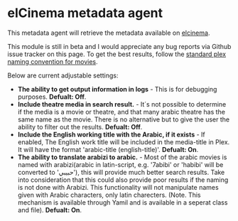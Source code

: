elCinema metadata agent
=====
This metadata agent will retrieve the metadata available on [elcinema](http://www.elcinema.com/).

This module is still in beta and I would appreciate any bug reports via Github issue tracker on this page.
To get the best results, follow the [standard plex naming convention for movies](http://wiki.plexapp.com/index.php/Media_Naming_and_Organization_Guide#Movie_Content).

Below are current adjustable settings:

* **The ability to get output information in logs** - This is for debugging purposes. **Defualt: Off**.
* **Include theatre media in search result.** - It´s not possible to determine if the media is a movie or theatre, and that many arabic theatre has the same name as the movie. There is no alternative but to give the user the ability to filter out the results. **Defualt: Off**.
* **Include the English working title with the Arabic, if it exists** - If enabled, The English work title will be included in the media-title in Plex. It will have the format 'arabic-title (english-title)'. **Defualt: On**.
* **The ability to translate arabizi to arabic.** - Most of the arabic movies is named with arabizi(arabic in latin-script, e.g. '7abibi' or 'habibi' will be converted to 'حبيبي'), this will provide much better search results. Take into consideration that this could also provide poor results if the naming is not done with Arabizi. This functionality will not manipulate names given with Arabic characters, only latin charecters. (Note. This mechanism is available through Yamil and is available in a seperat class and file). **Defualt: On**.	